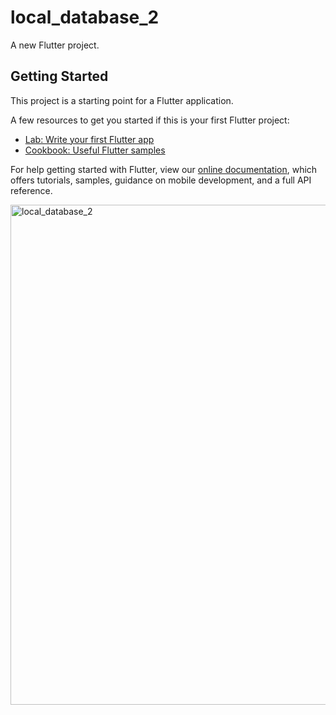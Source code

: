 # local_database_2

A new Flutter project.

## Getting Started

This project is a starting point for a Flutter application.

A few resources to get you started if this is your first Flutter project:

- [Lab: Write your first Flutter app](https://flutter.dev/docs/get-started/codelab)
- [Cookbook: Useful Flutter samples](https://flutter.dev/docs/cookbook)

For help getting started with Flutter, view our
[online documentation](https://flutter.dev/docs), which offers tutorials,
samples, guidance on mobile development, and a full API reference.

<img width="800" alt="local_database_2" src="https://user-images.githubusercontent.com/82129639/135193399-a9f986b7-b9d2-4644-843d-b2d5b5f113f1.png">

